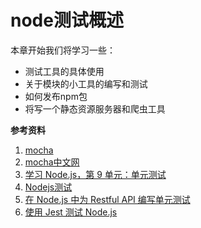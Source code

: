 # node测试概述

本章开始我们将学习一些：
+ 测试工具的具体使用
+ 关于模块的小工具的编写和测试
+ 如何发布npm包
+ 将写一个静态资源服务器和爬虫工具


**参考资料**
1. [mocha](https://www.javascriptcn.com/read-32357.html)
2. [mocha中文网](https://mochajs.cn/#getting-started)
3. [学习 Node.js，第 9 单元：单元测试](https://www.ibm.com/developerworks/cn/opensource/os-tutorials-learn-nodejs-unit-testing-in-nodejs/index.html)
4. [Nodejs测试](https://juejin.im/post/5be053aee51d4515a13fd421#heading-23)
5. [在 Node.js 中为 Restful API 编写单元测试](https://scarletsky.github.io/2016/10/05/write-unit-tests-for-restful-api-in-nodejs/)
6. [使用 Jest 测试 Node.js](https://quanru.github.io/2018/02/22/%E4%BD%BF%E7%94%A8%20Jest%20%E6%B5%8B%E8%AF%95%20Node.js/#%E7%9B%AE%E7%9A%84)